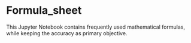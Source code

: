 # Formula_sheet
This Jupyter Notebook contains frequently used mathematical formulas, while keeping the accuracy as primary objective. 
